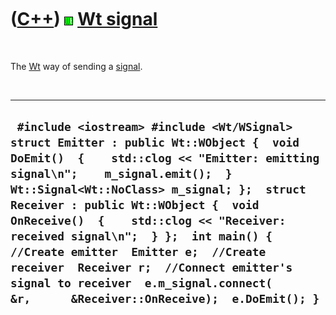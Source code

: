 
 

 

 

 

 

([C++](Cpp.md)) ![Wt](PicWt.png) [Wt signal](WtSignal.md)
===========================================================

 

The [Wt](CppWt.md) way of sending a [signal](CppSignal.md).

 

  ---------------------------------------------------------------------------------------------------------------------------------------------------------------------------------------------------------------------------------------------------------------------------------------------------------------------------------------------------------------------------------------------------------------------------------------------------------------------------------------------------------------------------------
  ` #include <iostream> #include <Wt/WSignal>  struct Emitter : public Wt::WObject {  void DoEmit()  {    std::clog << "Emitter: emitting signal\n";    m_signal.emit();  }  Wt::Signal<Wt::NoClass> m_signal; };  struct Receiver : public Wt::WObject {  void OnReceive()  {    std::clog << "Receiver: received signal\n";  } };  int main() {  //Create emitter  Emitter e;  //Create receiver  Receiver r;  //Connect emitter's signal to receiver  e.m_signal.connect(      &r,      &Receiver::OnReceive);  e.DoEmit(); }`
  ---------------------------------------------------------------------------------------------------------------------------------------------------------------------------------------------------------------------------------------------------------------------------------------------------------------------------------------------------------------------------------------------------------------------------------------------------------------------------------------------------------------------------------

 

 

 

 

 

 

